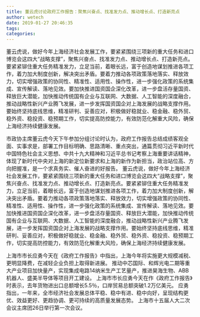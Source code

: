 ```yaml
---
title: ​董云虎讨论政府工作报告：聚焦兴奋点、找准发力点、推动增长点、打造新亮点
author: wetech
date: 2019-01-27 20:46:35
tags: 
categories: 
---
```

董云虎说，做好今年上海经济社会发展工作，要紧紧围绕三项新的重大任务和进口博览会这四大“战略支撑”，聚焦兴奋点、找准发力点、推动增长点、打造新亮点。要紧紧铆住重大任务精准发力，立足当前，着眼长远，富于创造地谋划推进各项工作，着力加大制度创新，解决突出矛盾。要着力推动各项政策落地落实、释放效力，切实增强政策的协同性、精准性、适用性、操作性，进一步强化政策的系统集成、宣传解读、落地见效。要加快推进国资国企深化改革，进一步盘活存量国资、释放巨大潜能，加快推动传统国有企业与互联网、大数据、人工智能的深度融合，推动战略性新兴产业腾飞发展，进一步发挥国资国企对上海发展的战略支撑作用。要始终坚持底线思维，精准研判、妥善应对，积极做好稳就业、稳金融、稳外贸、稳外资、稳投资、稳预期工作，切实提高防控能力，有效防范化解重大风险，确保上海经济持续健康发展。
<!-- more -->
市政协主席董云虎今天下午参加分组讨论时认为，政府工作报告总结成绩客观全面、实事求是，部署工作目标明确、思路清晰、重点突出，通篇贯彻习近平新时代中国特色社会主义思想、中共十九大精神和习近平总书记考察上海重要讲话精神，体现了新时代中央对上海的新定位新要求和上海的新作为新担当，政治站位高、方向把握准，是一个求真务实、催人奋进的好报告。
董云虎说，做好今年上海经济社会发展工作，要紧紧围绕三项新的重大任务和进口博览会这四大“战略支撑”，聚焦兴奋点、找准发力点、推动增长点、打造新亮点。要紧紧铆住重大任务精准发力，立足当前，着眼长远，富于创造地谋划推进各项工作，着力加大制度创新，解决突出矛盾。要着力推动各项政策落地落实、释放效力，切实增强政策的协同性、精准性、适用性、操作性，进一步强化政策的系统集成、宣传解读、落地见效。要加快推进国资国企深化改革，进一步盘活存量国资、释放巨大潜能，加快推动传统国有企业与互联网、大数据、人工智能的深度融合，推动战略性新兴产业腾飞发展，进一步发挥国资国企对上海发展的战略支撑作用。要始终坚持底线思维，精准研判、妥善应对，积极做好稳就业、稳金融、稳外贸、稳外资、稳投资、稳预期工作，切实提高防控能力，有效防范化解重大风险，确保上海经济持续健康发展。
 
 
上海市市长应勇今天在《政府工作报告》中指出，上海今年将实施更大规模减税、更明显降费，在减轻企业负担上取得新进展。
推动中芯国际、和辉光电二期等重大产业项目加快量产，实现集成电路14纳米生产工艺量产，推进昊海生物、ABB机器人、盛美半导体等项目开工建设。
上海市市长应勇今天在作《政府工作报告》时表示，去年货物进出口总额增长5.5％，口岸贸易总额突破1.2万亿美元。
应勇指出，一年来，全市经济社会发展总体平稳、稳中有进、稳中向好，呈现结构更优、效益更好、更趋协调、更可持续的高质量发展态势。
上海市十五届人大二次会议主席团26日举行第一次会议。
